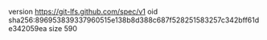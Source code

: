 version https://git-lfs.github.com/spec/v1
oid sha256:896953839337960515e138b8d388c687f528251583257c342bff61de342059ea
size 590

